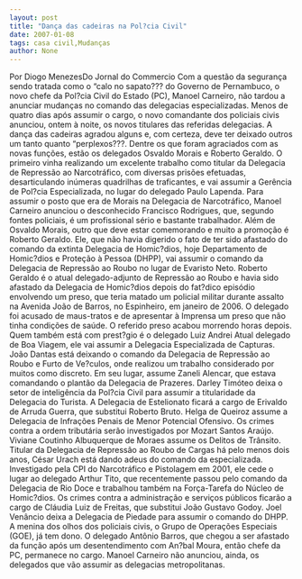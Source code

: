 ```yaml
---
layout: post
title: "Dança das cadeiras na Pol?cia Civil"
date: 2007-01-08
tags: casa civil,Mudanças
author: None
---
```

Por Diogo MenezesDo Jornal do Commercio
Com a questão da segurança sendo tratada como o “calo no sapato??? do Governo de Pernambuco, o novo chefe da Pol?cia Civil do Estado (PC), Manoel Carneiro, não tardou a anunciar mudanças no comando das delegacias especializadas. 
Menos de quatro dias após assumir o cargo, o novo comandante dos policiais civis anunciou, ontem à noite, os novos titulares das referidas delegacias. 
A dança das cadeiras agradou alguns e, com certeza, deve ter deixado outros um tanto quanto “perplexos???.
Dentre os que foram agraciados com as novas funções, estão os delegados Osvaldo Morais e Roberto Geraldo. 
O primeiro vinha realizando um excelente trabalho como titular da Delegacia de Repressão ao Narcotráfico, com diversas prisões efetuadas, desarticulando inúmeras quadrilhas de traficantes, e vai assumir a Gerência de Pol?cia Especializada, no lugar do delegado Paulo Lapenda. 
Para assumir o posto que era de Morais na Delegacia de Narcotráfico, Manoel Carneiro anunciou o desconhecido Francisco Rodrigues, que, segundo fontes policiais, é um profissional sério e bastante trabalhador.
Além de Osvaldo Morais, outro que deve estar comemorando e muito a promoção é Roberto Geraldo. 
Ele, que não havia digerido o fato de ter sido afastado do comando da extinta Delegacia de Homic?dios, hoje Departamento de Homic?dios e Proteção à Pessoa (DHPP), vai assumir o comando da Delegacia de Repressão ao Roubo no lugar de Evaristo Neto. 
Roberto Geraldo é o atual delegado-adjunto de Repressão ao Roubo e havia sido afastado da Delegacia de Homic?dios depois do fat?dico episódio envolvendo um preso, que teria matado um policial militar durante assalto na Avenida João de Barros, no Espinheiro, em janeiro de 2006. 
O delegado foi acusado de maus-tratos e de apresentar à Imprensa um preso que não tinha condições de saúde. O referido preso acabou morrendo horas depois.
Quem também está com prest?gio é o delegado Luiz Andrei
Atual delegado de Boa Viagem, ele vai assumir a Delegacia Especializada de Capturas. João Dantas está deixando o comando da Delegacia de Repressão ao Roubo e Furto de Ve?culos, onde realizou um trabalho considerado por muitos como discreto. 
Em seu lugar, assume Zaneli Alencar, que estava comandando o plantão da Delegacia de Prazeres.
Darley Timóteo deixa o setor de inteligência da Pol?cia Civil para assumir a titularidade da Delegacia do Turista.
A Delegacia de Estelionato ficará a cargo de Erivaldo de Arruda Guerra, que substitui Roberto Bruto. Helga de Queiroz assume a Delegacia de Infrações Penais de Menor Potencial Ofensivo.
Os crimes contra a ordem tributária serão investigados por Mozart Santos Araújo. Viviane Coutinho Albuquerque de Moraes assume os Delitos de Trânsito.
Titular da Delegacia de Repressão ao Roubo de Cargas há pelo menos dois anos, César Urach está dando adeus do comando da especializada. 
Investigado pela CPI do Narcotráfico e Pistolagem em 2001, ele cede o lugar ao delegado Arthur Tito, que recentemente passou pelo comando da Delegacia de Rio Doce e trabalhou também na Força-Tarefa do Núcleo de Homic?dios. 
Os crimes contra a administração e serviços públicos ficarão a cargo de Cláudia Luiz de Freitas, que substitui João Gustavo Godoy. Joel Venâncio deixa a Delegacia de Piedade para assumir o comando do DHPP.
A menina dos olhos dos policiais civis, o Grupo de Operações Especiais (GOE), já tem dono. 
O delegado Antônio Barros, que chegou a ser afastado da função após um desentendimento com An?bal Moura, então chefe da PC, permanece no cargo. Manoel Carneiro não anunciou, ainda, os delegados que vão assumir as delegacias metropolitanas. 